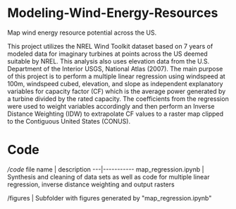 # Modeling-Wind-Energy-Resources
Map wind energy resource potential across the US.

This project utilizes the NREL Wind Toolkit dataset based on 7 years of modeled data for imaginary turbines at points across the US deemed suitable by NREL. This analysis also uses elevation data from the U.S. Department of the Interior USGS, National Atlas (2007). The main purpose of this project is to perform a multiple linear regression using windspeed at 100m, windspeed cubed, elevation, and slope as independent explanatory variables for capacity factor (CF) which is the average power generated by a turbine divided by the rated capacity. The coefficients from the regression were used to weight variables accordingly and then perform an Inverse Distance Weighting (IDW) to extrapolate CF values to a raster map clipped to the Contiguous United States (CONUS). 

# Code
*/code* 
file name | description 
---|-----------
map_regression.ipynb | Synthesis and cleaning of data sets as well as code for multiple linear regression, inverse distance weighting and output rasters

/figures | Subfolder with figures generated by "map_regression.ipynb"